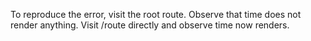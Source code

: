 To reproduce the error, visit the root route. Observe that time does not render anything. Visit /route directly and observe time now renders.